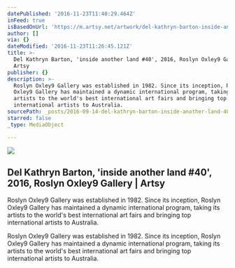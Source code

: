 ```yaml
---
datePublished: '2016-11-23T11:40:29.464Z'
inFeed: true
isBasedOnUrl: 'https://m.artsy.net/artwork/del-kathryn-barton-inside-another-land-number-40'
author: []
via: {}
dateModified: '2016-11-23T11:26:45.121Z'
title: >-
  Del Kathryn Barton, 'inside another land #40', 2016, Roslyn Oxley9 Gallery |
  Artsy
publisher: {}
description: >-
  Roslyn Oxley9 Gallery was established in 1982. Since its inception, Roslyn
  Oxley9 Gallery has maintained a dynamic international program, taking its
  artists to the world's best international art fairs and bringing top
  international artists to Australia.
sourcePath: _posts/2016-09-14-del-kathryn-barton-inside-another-land-40-2016-roslyn.md
starred: false
_type: MediaObject

---
```

<article style=""><img src="https://imgflo.herokuapp.com/graph/2b2431f8e7ba7b0/de604c1928bd9786b9c6942f2d7b5e74/noop.jpg?input=https%3A%2F%2Fd32dm0rphc51dk.cloudfront.net%2FaNV8mq8h8wz4OemO34lXfw%2Flarge.jpg" /><h1>Del Kathryn Barton, 'inside another land #40', 2016, Roslyn Oxley9 Gallery | Artsy</h1><p>Roslyn Oxley9 Gallery was established in 1982. Since its inception, Roslyn Oxley9 Gallery has maintained a dynamic international program, taking its artists to the world's best international art fairs and bringing top international artists to Australia.</p></article>

Roslyn Oxley9 Gallery was established in 1982\. Since its inception, Roslyn Oxley9 Gallery has maintained a dynamic international program, taking its artists to the world's best international art fairs and bringing top international artists to Australia.